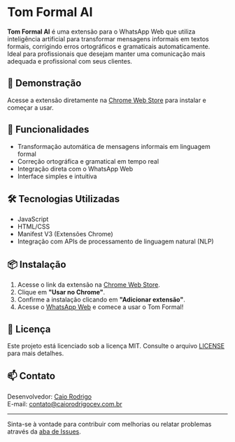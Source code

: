 # Tom Formal AI

**Tom Formal AI** é uma extensão para o WhatsApp Web que utiliza inteligência artificial para transformar mensagens informais em textos formais, corrigindo erros ortográficos e gramaticais automaticamente.  
Ideal para profissionais que desejam manter uma comunicação mais adequada e profissional com seus clientes.

## 🚀 Demonstração

Acesse a extensão diretamente na [Chrome Web Store](https://chromewebstore.google.com/detail/tom-formal-whatsapp/ffdngdkjgmagdmalehbodikpagnpnelo?hl=pt-BR&utm_source=ext_sidebar) para instalar e começar a usar.

## 🧠 Funcionalidades

- Transformação automática de mensagens informais em linguagem formal  
- Correção ortográfica e gramatical em tempo real  
- Integração direta com o WhatsApp Web  
- Interface simples e intuitiva  

## 🛠️ Tecnologias Utilizadas

- JavaScript  
- HTML/CSS  
- Manifest V3 (Extensões Chrome)  
- Integração com APIs de processamento de linguagem natural (NLP)  

## 📦 Instalação

1. Acesse o link da extensão na [Chrome Web Store](https://chromewebstore.google.com/detail/tom-formal-whatsapp/ffdngdkjgmagdmalehbodikpagnpnelo?hl=pt-BR&utm_source=ext_sidebar).  
2. Clique em **"Usar no Chrome"**.  
3. Confirme a instalação clicando em **"Adicionar extensão"**.  
4. Acesse o [WhatsApp Web](https://web.whatsapp.com/) e comece a usar o Tom Formal!  

## 📄 Licença

Este projeto está licenciado sob a licença MIT. Consulte o arquivo [LICENSE](LICENSE) para mais detalhes.

## 📫 Contato

Desenvolvedor: [Caio Rodrigo](https://github.com/CaioRodrigoCEVDEV)  
E-mail: [contato@caiorodrigocev.com.br](mailto:contato@caiorodrigocev.com.br)

---

Sinta-se à vontade para contribuir com melhorias ou relatar problemas através da [aba de Issues](https://github.com/CaioRodrigoCEVDEV/Tom_FormalAI/issues).